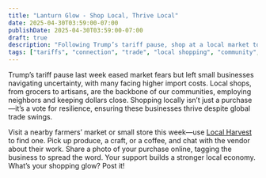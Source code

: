 ```yaml
---
title: "Lanturn Glow - Shop Local, Thrive Local"
date: 2025-04-30T03:59:00-07:00
publishDate: 2025-04-30T03:59:00-07:00
draft: true
description: "Following Trump’s tariff pause, shop at a local market to support small businesses. Share your purchase to strengthen community."
tags: ["tariffs", "connection", "trade", "local shopping", "community", "well-being"]
---
```


<!-- Glow: 1 action, 1 skill -->
<!-- Skill: Connection -->

Trump’s tariff pause last week eased market fears but left small businesses navigating uncertainty, with many facing higher import costs. Local shops, from grocers to artisans, are the backbone of our communities, employing neighbors and keeping dollars close. Shopping locally isn’t just a purchase—it’s a vote for resilience, ensuring these businesses thrive despite global trade swings.

Visit a nearby farmers’ market or small store this week—use [Local Harvest](https://www.localharvest.org) to find one. Pick up produce, a craft, or a coffee, and chat with the vendor about their work. Share a photo of your purchase online, tagging the business to spread the word. Your support builds a stronger local economy. What’s your shopping glow? Post it!
